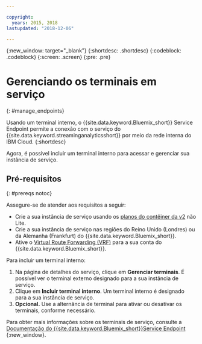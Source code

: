 ```yaml
---

copyright:
  years: 2015, 2018
lastupdated: "2018-12-06"

---
```


<!-- Attribute definitions -->
{:new_window: target="_blank"}
{:shortdesc: .shortdesc}
{:codeblock: .codeblock}
{:screen: .screen}
{:pre: .pre}

# Gerenciando os terminais em serviço
{: #manage_endpoints}

Usando um terminal interno, o {{site.data.keyword.Bluemix_short}} Service Endpoint permite a conexão com o serviço do {{site.data.keyword.streaminganalyticsshort}} por meio da rede interna do IBM Cloud.
{:shortdesc}

Agora, é possível incluir um terminal interno para acessar e gerenciar sua instância de serviço.

## Pré-requisitos
{: #prereqs notoc}

Assegure-se de atender aos requisitos a seguir: 
- Crie a sua instância de serviço usando os [planos do contêiner da v2](/docs/services/StreamingAnalytics/service_plans.html) não Lite.
- Crie a sua instância de serviço nas regiões do Reino Unido (Londres) ou da Alemanha (Frankfurt) do {{site.data.keyword.Bluemix_short}}.
- Ative o [Virtual Route Forwarding (VRF)](/docs/infrastructure/direct-link/vrf-on-ibm-cloud.html#overview-of-virtual-routing-and-forwarding-vrf-on-ibm-cloud) para a sua conta do {{site.data.keyword.Bluemix_short}}.


Para incluir um terminal interno:

1. Na página de detalhes do serviço, clique em **Gerenciar terminais**. É possível ver o terminal externo designado para a sua instância de serviço.
2. Clique em **Incluir terminal interno**. Um terminal interno é designado para a sua instância de serviço.
3. **Opcional.** Use a alternância de terminal para ativar ou desativar os terminais, conforme necessário.


Para obter mais informações sobre os terminais de serviço, consulte a [Documentação do {{site.data.keyword.Bluemix_short}}Service Endpoint ](/docs/services/service-endpoint/getting-started.html#about){:new_window}.
